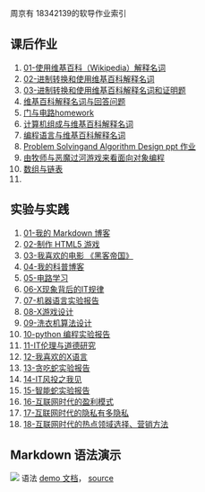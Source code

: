 周京有 
18342139的软导作业索引

## 课后作业

1. [01-使用维基百科（Wikipedia）解释名词](hw01)
2. [02-进制转换和使用维基百科解释名词](hw02)
3. [03-进制转换和使用维基百科解释名词和证明题](hw03)
4. [维基百科解释名词与回答问题](hw04)
5. [门与电路homework](hw05)
6. [计算机组成与维基百科解释名词](hw06)
7. [编程语言与维基百科解释名词](hw07)
8. [Problem Solvingand Algorithm Design ppt 作业](hw08)
9. [由牧师与恶魔过河游戏来看面向对象编程](hw09)
10. [数组与链表](hw10)
11. [](hw11)
## 实验与实践

1. [01-我的 Markdown 博客](lab01)
2. [02-制作 HTML5 游戏](lab02)
3. [03-我喜欢的电影 《黑客帝国》](lab03)
4. [04-我的科普博客](lab04)
5. [05-电路学习](lab05)
6. [06-X现象背后的IT规律](lab06)
7. [07-机器语言实验报告](lab07)
8. [08-X游戏设计](lab08)
9. [09-洗衣机算法设计](lab09)
10. [10-python 编程实验报告](lab10)
11. [11-IT伦理与道德研究](lab11)
12. [12-我喜欢的X语言](lab12)
13. [13-贪吃蛇实验报告](lab13)
14. [14-IT风投之我见](lab14)
15. [15-智能蛇实验报告](lab15)
16. [16-互联网时代的盈利模式](lab16)
17. [17-互联网时代的隐私有多隐私](lab17)
18. [18-互联网时代的热点领域选择、营销方法](lab18)

## Markdown 语法演示

![](images/exclamation.png) 语法 [demo 文档](demo)， [source](https://github.com/sysu-swi/homework/blob/gh-pages/demo.md)



